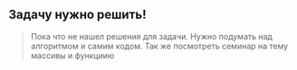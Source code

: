 ##  Задачу нужно решить!
> Пока что не нашел решения для задачи. Нужно подумать над алгоритмом и самим кодом. Так же посмотреть семинар на тему массивы и функциию